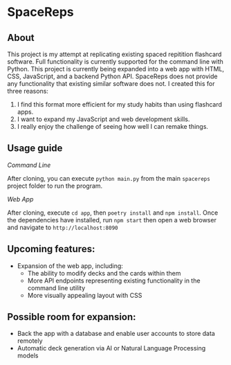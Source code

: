 # SpaceReps
## About
This project is my attempt at replicating existing spaced repitition flashcard software.
Full functionality is currently supported for the command line with Python.
This project is currently being expanded into a web app with HTML, CSS, JavaScript, and a backend Python API.
SpaceReps does not provide any functionality that existing similar software does not.
I created this for three reasons:
1. I find this format more efficient for my study habits than using flashcard apps.
2. I want to expand my JavaScript and web development skills.
3. I really enjoy the challenge of seeing how well I can remake things.

## Usage guide
*Command Line*

After cloning, you can execute `python main.py` from the main `spacereps` project folder to run the program.

*Web App*

After cloning, execute `cd app`, then `poetry install` and `npm install`. Once the dependencies have installed, run `npm start` then open a web browser and navigate to `http://localhost:8090`

## Upcoming features:
- Expansion of the web app, including:
    - The ability to modify decks and the cards within them
    - More API endpoints representing existing functionality in the command line utility
    - More visually appealing layout with CSS

## Possible room for expansion:
- Back the app with a database and enable user accounts to store data remotely
- Automatic deck generation via AI or Natural Language Processing models
